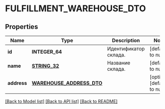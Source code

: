 # FULFILLMENT_WAREHOUSE_DTO

## Properties
Name | Type | Description | Notes
------------ | ------------- | ------------- | -------------
**id** | **INTEGER_64** | Идентификатор склада. | [default to null]
**name** | [**STRING_32**](STRING_32.md) | Название склада. | [default to null]
**address** | [**WAREHOUSE_ADDRESS_DTO**](WarehouseAddressDTO.md) |  | [optional] [default to null]

[[Back to Model list]](../README.md#documentation-for-models) [[Back to API list]](../README.md#documentation-for-api-endpoints) [[Back to README]](../README.md)


